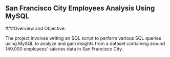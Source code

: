 ## San Francisco City Employees Analysis Using MySQL

###Overview and Objective:

The project involves writing an SQL script to perform various SQL queries using MySQL to analyze and gain insights from a dataset
containing around 149,000 employees' salaries data in San Francisco City.

